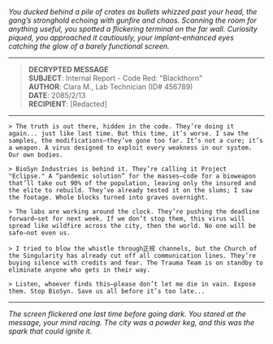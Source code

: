*You ducked behind a pile of crates as bullets whizzed past your head, the gang’s stronghold echoing with gunfire and chaos. Scanning the room for anything useful, you spotted a flickering terminal on the far wall. Curiosity piqued, you approached it cautiously, your implant-enhanced eyes catching the glow of a barely functional screen.*

---

> **DECRYPTED MESSAGE**  
> **SUBJECT**: Internal Report - Code Red: "Blackthorn"  
> **AUTHOR**: Clara M., Lab Technician (ID# 456789)  
> **DATE**: 2085/2/13  
> **RECIPIENT**: [Redacted]  

---

`> The truth is out there, hidden in the code. They’re doing it again... just like last time. But this time, it’s worse. I saw the samples, the modifications—they’ve gone too far. It’s not a cure; it’s a weapon. A virus designed to exploit every weakness in our system. Our own bodies.`

`> BioSyn Industries is behind it. They’re calling it Project "Eclipse." A “pandemic solution” for the masses—code for a bioweapon that’ll take out 90% of the population, leaving only the insured and the elite to rebuild. They’ve already tested it on the slums; I saw the footage. Whole blocks turned into graves overnight.`

`> The labs are working around the clock. They’re pushing the deadline forward—set for next week. If we don’t stop them, this virus will spread like wildfire across the city, then the world. No one will be safe—not even us.`

`> I tried to blow the whistle through正规 channels, but the Church of the Singularity has already cut off all communication lines. They’re buying silence with credits and fear. The Trauma Team is on standby to eliminate anyone who gets in their way.`

`> Listen, whoever finds this—please don’t let me die in vain. Expose them. Stop BioSyn. Save us all before it’s too late...`

---

*The screen flickered one last time before going dark. You stared at the message, your mind racing. The city was a powder keg, and this was the spark that could ignite it.*